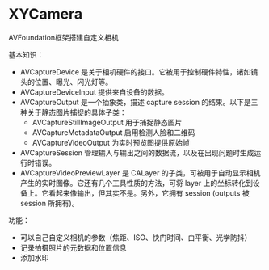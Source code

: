 # XYCamera
AVFoundation框架搭建自定义相机

基本知识：

- AVCaptureDevice 是关于相机硬件的接口。它被用于控制硬件特性，诸如镜头的位置、曝光、闪光灯等。
- AVCaptureDeviceInput 提供来自设备的数据。
- AVCaptureOutput 是一个抽象类，描述 capture session 的结果。以下是三种关于静态图片捕捉的具体子类：
  - AVCaptureStillImageOutput 用于捕捉静态图片
  - AVCaptureMetadataOutput 启用检测人脸和二维码
  - AVCaptureVideoOutput 为实时预览图提供原始帧
- AVCaptureSession 管理输入与输出之间的数据流，以及在出现问题时生成运行时错误。
- AVCaptureVideoPreviewLayer 是 CALayer 的子类，可被用于自动显示相机产生的实时图像。它还有几个工具性质的方法，可将 layer 上的坐标转化到设备上。它看起来像输出，但其实不是。另外，它拥有 session (outputs 被 session 所拥有)。

功能：

- 可以自己自定义相机的参数（焦距、ISO、快门时间、白平衡、光学防抖）
- 记录拍摄照片的元数据和位置信息
- 添加水印
